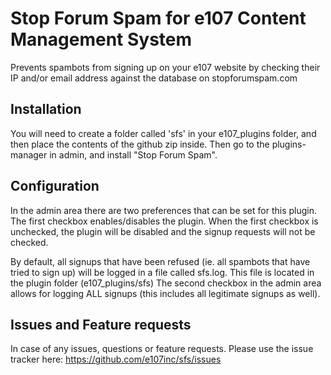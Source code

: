 Stop Forum Spam for e107 Content Management System
==================================================

Prevents spambots from signing up on your e107 website by checking their IP and/or email address against the database on stopforumspam.com

## Installation
You will need to create a folder called 'sfs' in your e107_plugins folder, and then place the contents of the github zip inside. 
Then go to the plugins-manager in admin, and install "Stop Forum Spam". 

## Configuration
In the admin area there are two preferences that can be set for this plugin. The first checkbox enables/disables the plugin. 
When the first checkbox is unchecked, the plugin will be disabled and the signup requests will not be checked. 

By default, all signups that have been refused (ie. all spambots that have tried to sign up) will be logged in a file called sfs.log. This file is located in the plugin folder (e107_plugins/sfs)
The second checkbox in the admin area allows for logging ALL signups (this includes all legitimate signups as well). 

## Issues and Feature requests
In case of any issues, questions or feature requests. Please use the issue tracker here: https://github.com/e107inc/sfs/issues
